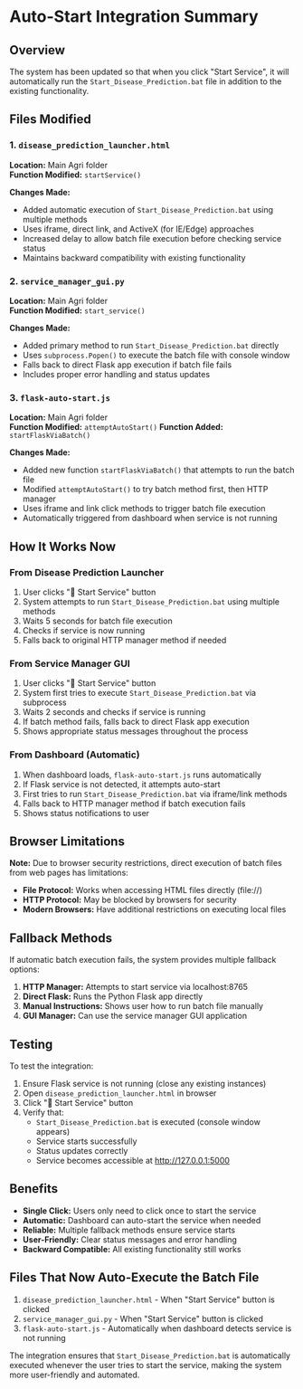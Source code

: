# Auto-Start Integration Summary

## Overview
The system has been updated so that when you click "Start Service", it will automatically run the `Start_Disease_Prediction.bat` file in addition to the existing functionality.

## Files Modified

### 1. `disease_prediction_launcher.html`
**Location:** Main Agri folder  
**Function Modified:** `startService()`

**Changes Made:**
- Added automatic execution of `Start_Disease_Prediction.bat` using multiple methods
- Uses iframe, direct link, and ActiveX (for IE/Edge) approaches
- Increased delay to allow batch file execution before checking service status
- Maintains backward compatibility with existing functionality

### 2. `service_manager_gui.py`
**Location:** Main Agri folder  
**Function Modified:** `start_service()`

**Changes Made:**
- Added primary method to run `Start_Disease_Prediction.bat` directly
- Uses `subprocess.Popen()` to execute the batch file with console window
- Falls back to direct Flask app execution if batch file fails
- Includes proper error handling and status updates

### 3. `flask-auto-start.js`
**Location:** Main Agri folder  
**Function Modified:** `attemptAutoStart()`
**Function Added:** `startFlaskViaBatch()`

**Changes Made:**
- Added new function `startFlaskViaBatch()` that attempts to run the batch file
- Modified `attemptAutoStart()` to try batch method first, then HTTP manager
- Uses iframe and link click methods to trigger batch file execution
- Automatically triggered from dashboard when service is not running

## How It Works Now

### From Disease Prediction Launcher
1. User clicks "🔧 Start Service" button
2. System attempts to run `Start_Disease_Prediction.bat` using multiple methods
3. Waits 5 seconds for batch file execution
4. Checks if service is now running
5. Falls back to original HTTP manager method if needed

### From Service Manager GUI
1. User clicks "🚀 Start Service" button
2. System first tries to execute `Start_Disease_Prediction.bat` via subprocess
3. Waits 2 seconds and checks if service is running
4. If batch method fails, falls back to direct Flask app execution
5. Shows appropriate status messages throughout the process

### From Dashboard (Automatic)
1. When dashboard loads, `flask-auto-start.js` runs automatically
2. If Flask service is not detected, it attempts auto-start
3. First tries to run `Start_Disease_Prediction.bat` via iframe/link methods
4. Falls back to HTTP manager method if batch execution fails
5. Shows status notifications to user

## Browser Limitations

**Note:** Due to browser security restrictions, direct execution of batch files from web pages has limitations:

- **File Protocol:** Works when accessing HTML files directly (file://)
- **HTTP Protocol:** May be blocked by browsers for security
- **Modern Browsers:** Have additional restrictions on executing local files

## Fallback Methods

If automatic batch execution fails, the system provides multiple fallback options:

1. **HTTP Manager:** Attempts to start service via localhost:8765
2. **Direct Flask:** Runs the Python Flask app directly
3. **Manual Instructions:** Shows user how to run batch file manually
4. **GUI Manager:** Can use the service manager GUI application

## Testing

To test the integration:

1. Ensure Flask service is not running (close any existing instances)
2. Open `disease_prediction_launcher.html` in browser
3. Click "🔧 Start Service" button
4. Verify that:
   - `Start_Disease_Prediction.bat` is executed (console window appears)
   - Service starts successfully
   - Status updates correctly
   - Service becomes accessible at http://127.0.0.1:5000

## Benefits

- **Single Click:** Users only need to click once to start the service
- **Automatic:** Dashboard can auto-start the service when needed
- **Reliable:** Multiple fallback methods ensure service starts
- **User-Friendly:** Clear status messages and error handling
- **Backward Compatible:** All existing functionality still works

## Files That Now Auto-Execute the Batch File

1. `disease_prediction_launcher.html` - When "Start Service" button is clicked
2. `service_manager_gui.py` - When "Start Service" button is clicked  
3. `flask-auto-start.js` - Automatically when dashboard detects service is not running

The integration ensures that `Start_Disease_Prediction.bat` is automatically executed whenever the user tries to start the service, making the system more user-friendly and automated.